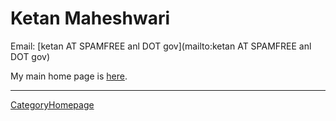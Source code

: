 # Ketan Maheshwari

Email: [ketan AT SPAMFREE anl DOT gov](mailto:ketan AT SPAMFREE anl DOT gov)

My main home page is [here](http://www.mcs.anl.gov/~ketan).

----
[CategoryHomepage](/src/CategoryHomepage/index.md)
